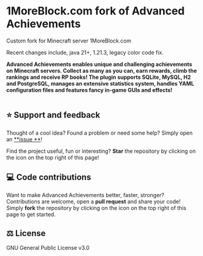 <p >
<img src ="https://github.com/PyvesB/advanced-achievements/blob/master/images/banner.png?raw=true"  alt=""/>
<br/>
</p>

# 1MoreBlock.com fork of Advanced Achievements

Custom fork for Minecraft server 1MoreBlock.com

Recent changes include, java 21+, 1.21.3, legacy color code fix.

**Advanced Achievements enables unique and challenging achievements on Minecraft servers. Collect as many as you can,
earn rewards, climb the rankings and receive RP books! The plugin supports SQLite, MySQL, H2 and PostgreSQL, manages an
extensive statistics system, handles YAML configuration files and features fancy in-game GUIs and effects!**

<p>
<img src ="https://github.com/PyvesB/advanced-achievements/blob/master/images/walking-dead-screenshot.png?raw=true"  alt=""/>
<br/>
</p>

## :star: Support and feedback

Thought of a cool idea? Found a problem or need some help? Simply open an [**issue
**](https://github.com/mrfdev/advanced-achievements/issues)!

Find the project useful, fun or interesting? **Star** the repository by clicking on the icon on the top right of this
page!

## :computer: Code contributions

Want to make Advanced Achievements better, faster, stronger? Contributions are welcome, open a **pull request** and
share your code! Simply **fork** the repository by clicking on the icon on the top right of this page to get started.

## :balance_scale: License

GNU General Public License v3.0
